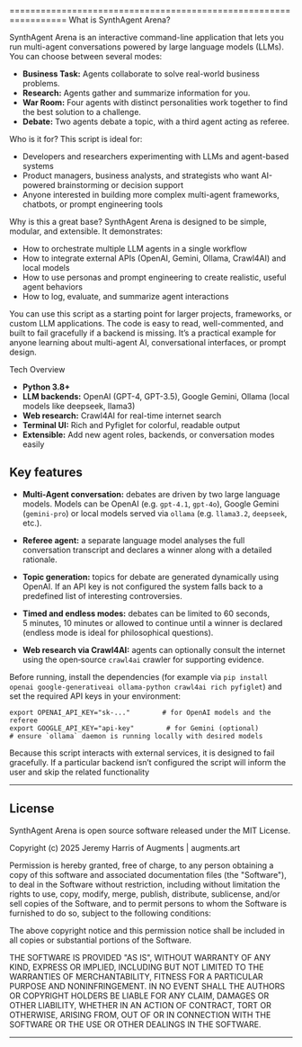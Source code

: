 
=================================================================
What is SynthAgent Arena?

SynthAgent Arena is an interactive command-line application that lets you run multi-agent conversations powered by large language models (LLMs). You can choose between several modes:

- **Business Task:** Agents collaborate to solve real-world business problems.
- **Research:** Agents gather and summarize information for you.
- **War Room:** Four agents with distinct personalities work together to find the best solution to a challenge.
- **Debate:** Two agents debate a topic, with a third agent acting as referee.

Who is it for?
This script is ideal for:
- Developers and researchers experimenting with LLMs and agent-based systems
- Product managers, business analysts, and strategists who want AI-powered brainstorming or decision support
- Anyone interested in building more complex multi-agent frameworks, chatbots, or prompt engineering tools

Why is this a great base?
SynthAgent Arena is designed to be simple, modular, and extensible. It demonstrates:
- How to orchestrate multiple LLM agents in a single workflow
- How to integrate external APIs (OpenAI, Gemini, Ollama, Crawl4AI) and local models
- How to use personas and prompt engineering to create realistic, useful agent behaviors
- How to log, evaluate, and summarize agent interactions

You can use this script as a starting point for larger projects, frameworks, or custom LLM applications. The code is easy to read, well-commented, and built to fail gracefully if a backend is missing. It’s a practical example for anyone learning about multi-agent AI, conversational interfaces, or prompt design.

Tech Overview
- **Python 3.8+**
- **LLM backends:** OpenAI (GPT-4, GPT-3.5), Google Gemini, Ollama (local models like deepseek, llama3)
- **Web research:** Crawl4AI for real-time internet search
- **Terminal UI:** Rich and Pyfiglet for colorful, readable output
- **Extensible:** Add new agent roles, backends, or conversation modes easily

Key features
------------
* **Multi‑Agent conversation:** debates are driven by two large language
  models.  Models can be OpenAI (e.g. `gpt-4.1`, `gpt-4o`), Google
  Gemini (`gemini-pro`) or local models served via `ollama` (e.g.
  `llama3.2`, `deepseek`, etc.).

* **Referee agent:** a separate language model analyses the full
  conversation transcript and declares a winner along with a detailed
  rationale.

* **Topic generation:** topics for debate are generated dynamically
  using OpenAI.  If an API key is not configured the system falls back
  to a predefined list of interesting controversies.

* **Timed and endless modes:** debates can be limited to 60 seconds,
  5 minutes, 10 minutes or allowed to continue until a winner is
  declared (endless mode is ideal for philosophical questions).

* **Web research via Crawl4AI:** agents can optionally consult the
  internet using the open‑source `crawl4ai` crawler for supporting
  evidence.

Before running, install the dependencies (for example via
`pip install openai google-generativeai ollama-python crawl4ai rich pyfiglet`)
and set the required API keys in your environment:

```
export OPENAI_API_KEY="sk-..."        # for OpenAI models and the referee
export GOOGLE_API_KEY="api-key"        # for Gemini (optional)
# ensure `ollama` daemon is running locally with desired models
```

Because this script interacts with external services, it is designed to
fail gracefully. If a particular backend isn’t configured the script
will inform the user and skip the related functionality

---

## License

SynthAgent Arena is open source software released under the MIT License.

Copyright (c) 2025 Jeremy Harris of Augments | augments.art

Permission is hereby granted, free of charge, to any person obtaining a copy
of this software and associated documentation files (the "Software"), to deal
in the Software without restriction, including without limitation the rights
to use, copy, modify, merge, publish, distribute, sublicense, and/or sell
copies of the Software, and to permit persons to whom the Software is
furnished to do so, subject to the following conditions:

The above copyright notice and this permission notice shall be included in all
copies or substantial portions of the Software.

THE SOFTWARE IS PROVIDED "AS IS", WITHOUT WARRANTY OF ANY KIND, EXPRESS OR
IMPLIED, INCLUDING BUT NOT LIMITED TO THE WARRANTIES OF MERCHANTABILITY,
FITNESS FOR A PARTICULAR PURPOSE AND NONINFRINGEMENT. IN NO EVENT SHALL THE
AUTHORS OR COPYRIGHT HOLDERS BE LIABLE FOR ANY CLAIM, DAMAGES OR OTHER
LIABILITY, WHETHER IN AN ACTION OF CONTRACT, TORT OR OTHERWISE, ARISING FROM,
OUT OF OR IN CONNECTION WITH THE SOFTWARE OR THE USE OR OTHER DEALINGS IN THE
SOFTWARE.

---
